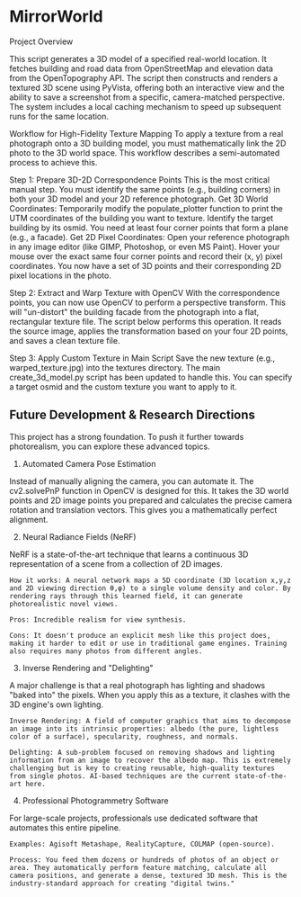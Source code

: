 # MirrorWorld

Project Overview


​This script generates a 3D model of a specified real-world location. It fetches building and road data from OpenStreetMap and elevation data from the OpenTopography API. The script then constructs and renders a textured 3D scene using PyVista, offering both an interactive view and the ability to save a screenshot from a specific, camera-matched perspective. The system includes a local caching mechanism to speed up subsequent runs for the same location.


​Workflow for High-Fidelity Texture Mapping
​To apply a texture from a real photograph onto a 3D building model, you must mathematically link the 2D photo to the 3D world space. This workflow describes a semi-automated process to achieve this.


​Step 1: Prepare 3D-2D Correspondence Points
​This is the most critical manual step. You must identify the same points (e.g., building corners) in both your 3D model and your 2D reference photograph.
​Get 3D World Coordinates: Temporarily modify the populate_plotter function to print the UTM coordinates of the building you want to texture. Identify the target building by its osmid. You need at least four corner points that form a plane (e.g., a facade).
​Get 2D Pixel Coordinates: Open your reference photograph in any image editor (like GIMP, Photoshop, or even MS Paint). Hover your mouse over the exact same four corner points and record their (x, y) pixel coordinates.
​You now have a set of 3D points and their corresponding 2D pixel locations in the photo.



​Step 2: Extract and Warp Texture with OpenCV
​With the correspondence points, you can now use OpenCV to perform a perspective transform. This will "un-distort" the building facade from the photograph into a flat, rectangular texture file.
​The script below performs this operation. It reads the source image, applies the transformation based on your four 2D points, and saves a clean texture file.



​Step 3: Apply Custom Texture in Main Script
​Save the new texture (e.g., warped_texture.jpg) into the textures directory. The main create_3d_model.py script has been updated to handle this. You can specify a target osmid and the custom texture you want to apply to it.



## Future Development & Research Directions

This project has a strong foundation. To push it further towards photorealism, you can explore these advanced topics.

1. Automated Camera Pose Estimation

Instead of manually aligning the camera, you can automate it. The cv2.solvePnP function in OpenCV is designed for this. It takes the 3D world points and 2D image points you prepared and calculates the precise camera rotation and translation vectors. This gives you a mathematically perfect alignment.

2. Neural Radiance Fields (NeRF)

NeRF is a state-of-the-art technique that learns a continuous 3D representation of a scene from a collection of 2D images.

    How it works: A neural network maps a 5D coordinate (3D location x,y,z and 2D viewing direction θ,φ) to a single volume density and color. By rendering rays through this learned field, it can generate photorealistic novel views.

    Pros: Incredible realism for view synthesis.

    Cons: It doesn't produce an explicit mesh like this project does, making it harder to edit or use in traditional game engines. Training also requires many photos from different angles.

3. Inverse Rendering and "Delighting"

A major challenge is that a real photograph has lighting and shadows "baked into" the pixels. When you apply this as a texture, it clashes with the 3D engine's own lighting.

    Inverse Rendering: A field of computer graphics that aims to decompose an image into its intrinsic properties: albedo (the pure, lightless color of a surface), specularity, roughness, and normals.

    Delighting: A sub-problem focused on removing shadows and lighting information from an image to recover the albedo map. This is extremely challenging but is key to creating reusable, high-quality textures from single photos. AI-based techniques are the current state-of-the-art here.

4. Professional Photogrammetry Software

For large-scale projects, professionals use dedicated software that automates this entire pipeline.

    Examples: Agisoft Metashape, RealityCapture, COLMAP (open-source).

    Process: You feed them dozens or hundreds of photos of an object or area. They automatically perform feature matching, calculate all camera positions, and generate a dense, textured 3D mesh. This is the industry-standard approach for creating "digital twins."